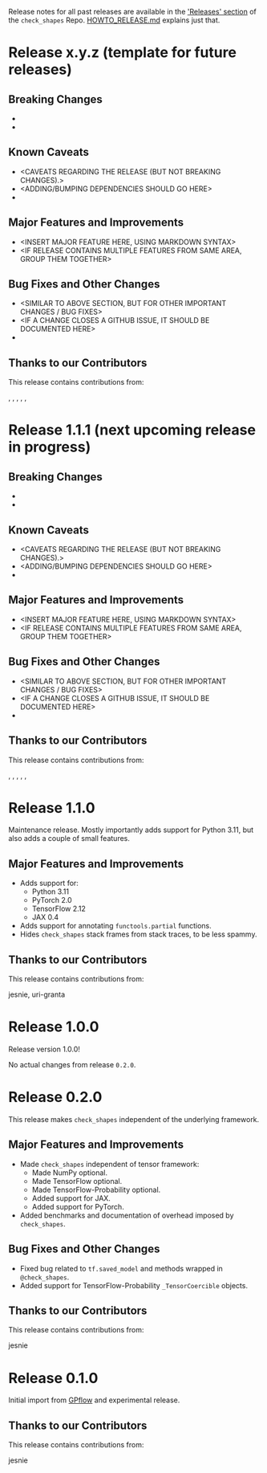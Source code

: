 Release notes for all past releases are available in the ['Releases' section](https://github.com/GPflow/check_shapes/releases) of the `check_shapes` Repo. [HOWTO_RELEASE.md](HOWTO_RELEASE.md) explains just that.

# Release x.y.z (template for future releases)

<INSERT SMALL BLURB ABOUT RELEASE FOCUS AREA AND POTENTIAL TOOLCHAIN CHANGES>

## Breaking Changes

* <DOCUMENT BREAKING CHANGES HERE>
* <THIS SECTION SHOULD CONTAIN API AND BEHAVIORAL BREAKING CHANGES>

## Known Caveats

* <CAVEATS REGARDING THE RELEASE (BUT NOT BREAKING CHANGES).>
* <ADDING/BUMPING DEPENDENCIES SHOULD GO HERE>
* <KNOWN LACK OF SUPPORT ON SOME PLATFORM SHOULD GO HERE>

## Major Features and Improvements

* <INSERT MAJOR FEATURE HERE, USING MARKDOWN SYNTAX>
* <IF RELEASE CONTAINS MULTIPLE FEATURES FROM SAME AREA, GROUP THEM TOGETHER>

## Bug Fixes and Other Changes

* <SIMILAR TO ABOVE SECTION, BUT FOR OTHER IMPORTANT CHANGES / BUG FIXES>
* <IF A CHANGE CLOSES A GITHUB ISSUE, IT SHOULD BE DOCUMENTED HERE>
* <NOTES SHOULD BE GROUPED PER AREA>

## Thanks to our Contributors

This release contains contributions from:

<INSERT>, <NAME>, <HERE>, <USING>, <GITHUB>, <HANDLE>


# Release 1.1.1 (next upcoming release in progress)

<INSERT SMALL BLURB ABOUT RELEASE FOCUS AREA AND POTENTIAL TOOLCHAIN CHANGES>

## Breaking Changes

* <DOCUMENT BREAKING CHANGES HERE>
* <THIS SECTION SHOULD CONTAIN API AND BEHAVIORAL BREAKING CHANGES>

## Known Caveats

* <CAVEATS REGARDING THE RELEASE (BUT NOT BREAKING CHANGES).>
* <ADDING/BUMPING DEPENDENCIES SHOULD GO HERE>
* <KNOWN LACK OF SUPPORT ON SOME PLATFORM SHOULD GO HERE>

## Major Features and Improvements

* <INSERT MAJOR FEATURE HERE, USING MARKDOWN SYNTAX>
* <IF RELEASE CONTAINS MULTIPLE FEATURES FROM SAME AREA, GROUP THEM TOGETHER>

## Bug Fixes and Other Changes

* <SIMILAR TO ABOVE SECTION, BUT FOR OTHER IMPORTANT CHANGES / BUG FIXES>
* <IF A CHANGE CLOSES A GITHUB ISSUE, IT SHOULD BE DOCUMENTED HERE>
* <NOTES SHOULD BE GROUPED PER AREA>

## Thanks to our Contributors

This release contains contributions from:

<INSERT>, <NAME>, <HERE>, <USING>, <GITHUB>, <HANDLE>


# Release 1.1.0

Maintenance release. Mostly importantly adds support for Python 3.11, but also adds a couple of
small features.

## Major Features and Improvements

* Adds support for:
  - Python 3.11
  - PyTorch 2.0
  - TensorFlow 2.12
  - JAX 0.4
* Adds support for annotating `functools.partial` functions.
* Hides `check_shapes` stack frames from stack traces, to be less spammy.

## Thanks to our Contributors

This release contains contributions from:

jesnie, uri-granta


# Release 1.0.0

Release version 1.0.0!

No actual changes from release `0.2.0`.


# Release 0.2.0

This release makes `check_shapes` independent of the underlying framework.

## Major Features and Improvements

* Made `check_shapes` independent of tensor framework:
  - Made NumPy optional.
  - Made TensorFlow optional.
  - Made TensorFlow-Probability optional.
  - Added support for JAX.
  - Added support for PyTorch.
* Added benchmarks and documentation of overhead imposed by `check_shapes`.

## Bug Fixes and Other Changes

* Fixed bug related to `tf.saved_model` and methods wrapped in `@check_shapes`.
* Added support for TensorFlow-Probability `_TensorCoercible` objects.

## Thanks to our Contributors

This release contains contributions from:

jesnie


# Release 0.1.0

Initial import from [GPflow](https://github.com/GPflow/GPflow) and experimental release.

## Thanks to our Contributors

This release contains contributions from:

jesnie
